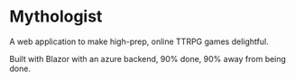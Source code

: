 # Mythologist

A web application to make high-prep, online TTRPG games delightful.

Built with Blazor with an azure backend, 90% done, 90% away from being done.
